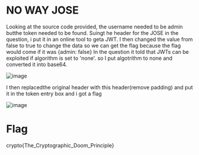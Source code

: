 # NO WAY JOSE

Looking at the source code provided, the username needed to be admin butthe token needed to be found.
Suingt he header for the JOSE in the question, i put it in an online tool to geta JWT.
I then changed the value from false to true to change the data so we can get the flag because the flag would come if it was {admin: false}
In the question it told that JWTs can be exploited if algorithm is set to 'none'. so I put algotrithm to none and converted it into base64.

![image](https://github.com/Snapskillz123/Cryptohack/assets/149099858/7390e715-175b-4277-9e2e-bc6c85243ddc)

I then replacedthe original header with this header(remove padding) and put it in the token entry box and i got a flag

![image](https://github.com/Snapskillz123/Cryptohack/assets/149099858/341c1adf-3c47-4c68-af03-0385548f6ab1)

  # Flag

  crypto{The_Cryptographic_Doom_Principle}



